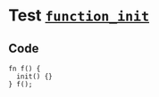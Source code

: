 # Test [`function_init`](/doc/tests/statement_usage.md#L698)

## Code

```µcad
fn f() {
  init() {}
} f();

```

